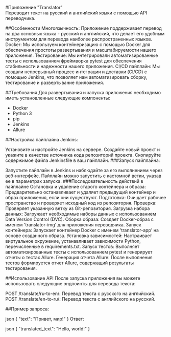 #Приложение "Translator"  
Переводит текст на русский и английский языки с помощью API переводчика.

##Особенности
Многоязычность: Приложение поддерживает перевод на два основных языка - русский и английский, что делает его удобным инструментом для перевода наиболее распространенных языков.
Docker: Мы используем контейнеризацию с помощью Docker для обеспечения простоты развертывания и масштабируемости нашего приложения.
Тестирование: Мы интегрировали автоматизированные тесты с использованием фреймворка pytest для обеспечения стабильности и надежности нашего приложения.
CI/CD пайплайн: Мы создали непрерывный процесс интеграции и доставки (CI/CD) с помощью Jenkins, что позволяет нам автоматизировать сборку, тестирование и развертывание приложения.

##Требования
Для развертывания и запуска приложения необходимо иметь установленные следующие компоненты:

- Docker
- Python 3
- pip
- Jenkins
- Allure

##Настройка пайплайна Jenkins:

Установите и настройте Jenkins на сервере.
Создайте новый проект и укажите в качестве источника кода репозиторий проекта.
Скопируйте содержимое файла Jenkinsfile в ваш пайплайн.
###Запуск пайплайна:

Запустите пайплайн в Jenkins и наблюдайте за его выполнением через веб-интерфейс.
Пайплайн можно запустить с кастомной ветки, указав ее в параметрах запуска.
###Последовательность действий в пайплайне
Остановка и удаление старого контейнера и образа: Предварительно останавливает и удаляет предыдущий контейнер и образ приложения, если они существуют.
Подготовка: Очищает рабочее пространство и проверяет исходный код из репозитория.
Проверка: Проверяет указанную ветку из Git-репозитория.
Загрузка набора данных: Загружает необходимые наборы данных с использованием Data Version Control (DVC).
Сборка образа: Создает Docker-образ с именем 'translator-img' для приложения переводчика.
Запуск контейнера: Запускает контейнер Docker с именем 'translator-app' на основе созданного образа.
Установка зависимостей: Настраивает виртуальное окружение, устанавливает зависимости Python, перечисленные в requirements.txt.
Запуск тестов: Выполняет автоматизированные тесты с использованием pytest и генерирует отчеты о тестах Allure.
Генерация отчета Allure: После выполнения тестов формируется отчет Allure, содержащий результаты тестирования.

##Использование API
После запуска приложения вы можете использовать следующие эндпоинты для перевода текста:

POST /translate/ru-to-en/: Перевод текста с русского на английский.
POST /translate/en-to-ru/: Перевод текста с английского на русский.

##Пример запроса:

json { "text": "Привет, мир!" }
Ответ:

json { "translated_text": "Hello, world!" }
